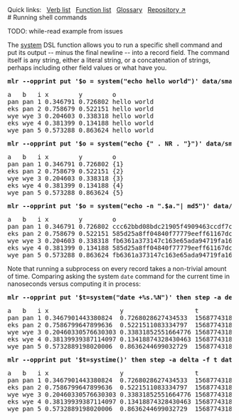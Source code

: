 <!---  PLEASE DO NOT EDIT DIRECTLY. EDIT THE .md.in FILE PLEASE. --->
<div>
<span class="quicklinks">
Quick links:
&nbsp;
<a class="quicklink" href="../reference-verbs/index.html">Verb list</a>
&nbsp;
<a class="quicklink" href="../reference-dsl-builtin-functions/index.html">Function list</a>
&nbsp;
<a class="quicklink" href="../glossary/index.html">Glossary</a>
&nbsp;
<a class="quicklink" href="https://github.com/johnkerl/miller" target="_blank">Repository ↗</a>
</span>
</div>
# Running shell commands

TODO: while-read example from issues

The [system](reference-dsl.md#system) DSL function allows you to run a specific shell command and put its output -- minus the final newline -- into a record field. The command itself is any string, either a literal string, or a concatenation of strings, perhaps including other field values or what have you.

<pre class="pre-highlight-in-pair">
<b>mlr --opprint put '$o = system("echo hello world")' data/small</b>
</pre>
<pre class="pre-non-highlight-in-pair">
a   b   i x        y        o
pan pan 1 0.346791 0.726802 hello world
eks pan 2 0.758679 0.522151 hello world
wye wye 3 0.204603 0.338318 hello world
eks wye 4 0.381399 0.134188 hello world
wye pan 5 0.573288 0.863624 hello world
</pre>

<pre class="pre-highlight-in-pair">
<b>mlr --opprint put '$o = system("echo {" . NR . "}")' data/small</b>
</pre>
<pre class="pre-non-highlight-in-pair">
a   b   i x        y        o
pan pan 1 0.346791 0.726802 {1}
eks pan 2 0.758679 0.522151 {2}
wye wye 3 0.204603 0.338318 {3}
eks wye 4 0.381399 0.134188 {4}
wye pan 5 0.573288 0.863624 {5}
</pre>

<pre class="pre-highlight-in-pair">
<b>mlr --opprint put '$o = system("echo -n ".$a."| md5")' data/small</b>
</pre>
<pre class="pre-non-highlight-in-pair">
a   b   i x        y        o
pan pan 1 0.346791 0.726802 ccc62bbd08bdc21905f4909463ccdf7c
eks pan 2 0.758679 0.522151 585d25a8ff04840f77779eeff61167dc
wye wye 3 0.204603 0.338318 fb6361a373147c163e65ada94719fa16
eks wye 4 0.381399 0.134188 585d25a8ff04840f77779eeff61167dc
wye pan 5 0.573288 0.863624 fb6361a373147c163e65ada94719fa16
</pre>

Note that running a subprocess on every record takes a non-trivial amount of time. Comparing asking the system `date` command for the current time in nanoseconds versus computing it in process:

<!--- hard-coded, not live-code, since %N doesn't exist on all platforms -->

<pre class="pre-highlight-in-pair">
<b>mlr --opprint put '$t=system("date +%s.%N")' then step -a delta -f t data/small</b>
</pre>
<pre class="pre-non-highlight-in-pair">
a   b   i x                   y                   t                    t_delta
pan pan 1 0.3467901443380824  0.7268028627434533  1568774318.513903817 0
eks pan 2 0.7586799647899636  0.5221511083334797  1568774318.514722876 0.000819
wye wye 3 0.20460330576630303 0.33831852551664776 1568774318.515618046 0.000895
eks wye 4 0.38139939387114097 0.13418874328430463 1568774318.516547441 0.000929
wye pan 5 0.5732889198020006  0.8636244699032729  1568774318.517518828 0.000971
</pre>

<pre class="pre-highlight-in-pair">
<b>mlr --opprint put '$t=systime()' then step -a delta -f t data/small</b>
</pre>
<pre class="pre-non-highlight-in-pair">
a   b   i x                   y                   t                 t_delta
pan pan 1 0.3467901443380824  0.7268028627434533  1568774318.518699 0
eks pan 2 0.7586799647899636  0.5221511083334797  1568774318.518717 0.000018
wye wye 3 0.20460330576630303 0.33831852551664776 1568774318.518723 0.000006
eks wye 4 0.38139939387114097 0.13418874328430463 1568774318.518727 0.000004
wye pan 5 0.5732889198020006  0.8636244699032729  1568774318.518730 0.000003
</pre>
